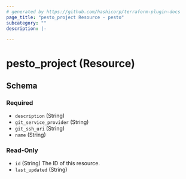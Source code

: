 ```yaml
---
# generated by https://github.com/hashicorp/terraform-plugin-docs
page_title: "pesto_project Resource - pesto"
subcategory: ""
description: |-
  
---
```


# pesto_project (Resource)





<!-- schema generated by tfplugindocs -->
## Schema

### Required

- `description` (String)
- `git_service_provider` (String)
- `git_ssh_uri` (String)
- `name` (String)

### Read-Only

- `id` (String) The ID of this resource.
- `last_updated` (String)
